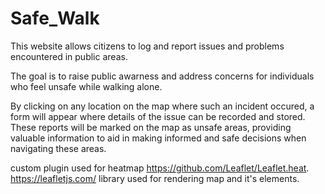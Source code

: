 # Safe_Walk
This website allows citizens to log and report issues and problems encountered in public areas.

The goal is to raise public awarness and address concerns for individuals who feel unsafe while walking alone.

By clicking on any location on the map where such an incident occured, a form will appear where details of the issue can be recorded and stored. These reports will be marked on the map as unsafe areas, providing valuable information to aid in making informed and safe decisions when navigating these areas.

custom plugin used for heatmap https://github.com/Leaflet/Leaflet.heat.
https://leafletjs.com/ library used for rendering map and it's elements.
